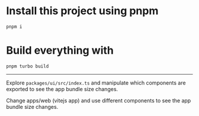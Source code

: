 # Install this project using pnpm

```bash
pnpm i
```

# Build everything with
```
pnpm turbo build
```

---

Explore `packages/ui/src/index.ts` and manipulate which components are exported to see the app bundle size changes.

Change apps/web (vitejs app) and use different components to see the app bundle size changes.
